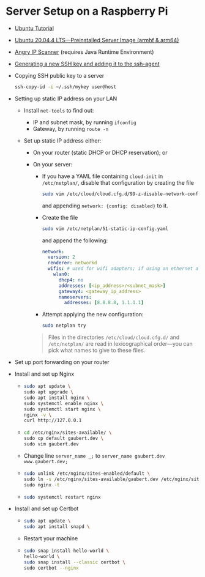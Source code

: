 # Server Setup on a Raspberry Pi

* [Ubuntu Tutorial](https://ubuntu.com/tutorials/how-to-install-ubuntu-on-your-raspberry-pi#2-prepare-the-sd-card)

* [Ubuntu 20.04.4 LTS&mdash;Preinstalled Server Image (armhf & arm64)](https://cdimage.ubuntu.com/releases/20.04/release/)

* [Angry IP Scanner](https://angryip.org/) (requires Java Runtime Environment)

* [Generating a new SSH key and adding it to the ssh-agent](https://docs.github.com/en/authentication/connecting-to-github-with-ssh/generating-a-new-ssh-key-and-adding-it-to-the-ssh-agent)

* Copying SSH public key to a server

  ```sh
  ssh-copy-id -i ~/.ssh/mykey user@host
  ```

* Setting up static IP address on your LAN

  * Install `net-tools` to find out:

    * IP and subnet mask, by running `ifconfig`
    * Gateway, by running `route -n`

  * Set up static IP address either:
  
    * On your router (static DHCP or DHCP reservation); or
    * On your server:

      * If you have a YAML file containing `cloud-init` in `/etc/netplan/`, disable that configuration by creating the file 

        ```sh
        sudo vim /etc/cloud/cloud.cfg.d/99-z-disable-network-config.cfg
        ```

        and appending `network: {config: disabled}` to it.

      * Create the file 

        ```sh
        sudo vim /etc/netplan/51-static-ip-config.yaml
        ```

        and append the following:
        
        ```yaml
        network:
          version: 2
          renderer: networkd
          wifis: # used for wifi adapters; if using an ethernet adapter, change it to `ethernets`
            wlan0:
              dhcp4: no
              addresses: [<ip_address>/<subnet_mask>]
              gateway4: <gateway_ip_address>
              nameservers:
                addresses: [8.8.8.8, 1.1.1.1]
        ```

      * Attempt applying the new configuration:

        ```sh
        sudo netplan try
        ```
      
      > Files in the directories `/etc/cloud/cloud.cfg.d/` and `/etc/netplan/` are read in lexicographical order&mdash;you can pick what names to give to these files.

* Set up port forwarding on your router

* Install and set up Nginx

  * ```sh
    sudo apt update \
    sudo apt upgrade \
    sudo apt install nginx \
    sudo systemctl enable nginx \
    sudo systemctl start nginx \
    nginx -v \
    curl http://127.0.0.1
    ```

  * ```sh
    cd /etc/nginx/sites-available/ \
    sudo cp default gaubert.dev \
    sudo vim gaubert.dev
    ```

  * Change line `server_name _;` to `server_name gaubert.dev www.gaubert.dev;`

  * ```sh
    sudo unlink /etc/nginx/sites-enabled/default \
    sudo ln -s /etc/nginx/sites-available/gaubert.dev /etc/nginx/sites-enabled/gaubert.dev \
    sudo nginx -t
    ```

  * ```sh
    sudo systemctl restart nginx
    ```
  
* Install and set up Certbot

  * ```sh
    sudo apt update \ 
    sudo apt install snapd \
    ```

  * Restart your machine

  * ```sh
    sudo snap install hello-world \
    hello-world \ 
    sudo snap install --classic certbot \
    sudo certbot --nginx
    ```